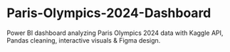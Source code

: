 # Paris-Olympics-2024-Dashboard
Power BI dashboard analyzing Paris Olympics 2024 data with Kaggle API, Pandas cleaning, interactive visuals &amp; Figma design.
